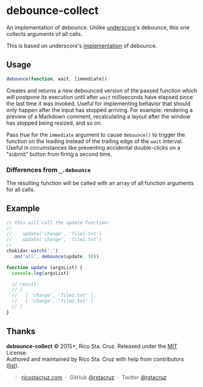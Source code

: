# debounce-collect

An implementation of debounce. Unlike [underscore]'s debounce, this one
collects arguments of all calls.

This is based on underscore's [implementation](https://github.com/jashkenas/underscore/blob/1.8.3/underscore.js#L813-L847) of debounce.

[underscore]: http://underscorejs.org/

## Usage

```js
debounce(function, wait, [immediate])
```

Creates and returns a new debounced version of the passed function which will
postpone its execution until after `wait` milliseconds have elapsed since the
last time it was invoked. Useful for implementing behavior that should only
happen after the input has stopped arriving. For example: rendering a preview
of a Markdown comment, recalculating a layout after the window has stopped
being resized, and so on.

Pass *true* for the `immediate` argument to cause `debounce()` to trigger the function
on the leading instead of the trailing edge of the `wait` interval. Useful in
circumstances like preventing accidental double-clicks on a "submit" button
from firing a second time. 

### Differences from `_.debounce`

The resulting function will be called with an array of all function arguments
for all calls.

## Example

```js
// this will call the update function:
//
//    update('change', 'file1.txt')
//    update('change', 'file2.txt')
//
chokidar.watch('.')
  .on('all', debounce(update, 50))

function update (argsList) {
  console.log(argsList)

  // result:
  // [
  //   [ 'change', 'file1.txt' ],
  //   [ 'change', 'file2.txt' ]
  // ]
}
```

## Thanks

**debounce-collect** © 2015+, Rico Sta. Cruz. Released under the [MIT] License.<br>
Authored and maintained by Rico Sta. Cruz with help from contributors ([list][contributors]).

> [ricostacruz.com](http://ricostacruz.com) &nbsp;&middot;&nbsp;
> GitHub [@rstacruz](https://github.com/rstacruz) &nbsp;&middot;&nbsp;
> Twitter [@rstacruz](https://twitter.com/rstacruz)

[MIT]: http://mit-license.org/
[contributors]: http://github.com/rstacruz/debounce-collect/contributors
